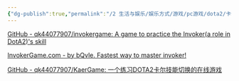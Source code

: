 ```yaml
---
{"dg-publish":true,"permalink":"/2 生活与娱乐/娱乐方式/游戏/pc游戏/dota2/卡尔练习游戏/","title":"卡尔练习游戏"}
---
```


[GitHub - qk44077907/invokergame: A game to practice the Invoker(a role in DotA2)'s skill](https://github.com/qk44077907/invokergame/)

[InvokerGame.com - by bQvle. Fastest way to master invoker!](https://www.invokergame.com/)

[GitHub - qk44077907/KaerGame: 一个练习DOTA2卡尔技能切换的在线游戏](https://github.com/qk44077907/KaerGame)